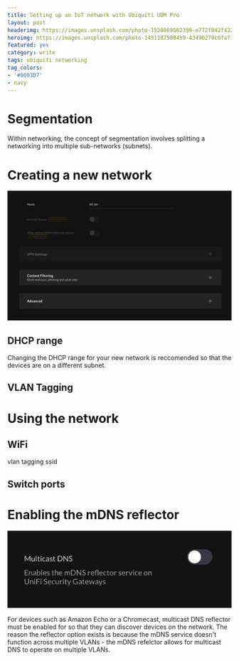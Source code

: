 ```yaml
---
title: Setting up an IoT network with Ubiquiti UDM Pro
layout: post
headerimg: https://images.unsplash.com/photo-1520869562399-e772f042f422?ixlib=rb-1.2.1&ixid=MXwxMjA3fDB8MHxwaG90by1wYWdlfHx8fGVufDB8fHw%3D&auto=format&fit=crop&w=2552&q=80
heroimg: https://images.unsplash.com/photo-1451187580459-43490279c0fa?ixlib=rb-1.2.1&ixid=MXwxMjA3fDB8MHxwaG90by1wYWdlfHx8fGVufDB8fHw%3D&auto=format&fit=crop&w=2104&q=80
featured: yes
category: write
tags: ubiquiti networking
tag_colors: 
- '#0093D7'
- navy
---
```


# Segmentation

Within networking, the concept of segmentation involves splitting a networking into multiple sub-networks (subnets).

# Creating a new network

![Creating a new network](iotnet-1.png)

## DHCP range

Changing the DHCP range for your new network is reccomended so that the devices are on a different subnet.

## VLAN Tagging

# Using the network

## WiFi
vlan tagging ssid
## Switch ports

# Enabling the mDNS reflector 

![mDNS Setting](iotnet-2.png)

For devices such as Amazon Echo or a Chromecast, multicast DNS reflector must be enabled for so that they can discover devices on the network. The reason the reflector option exists is because the mDNS service doesn't function across multiple VLANs - the mDNS refelctor allows for multicast DNS to operate on multiple VLANs.

